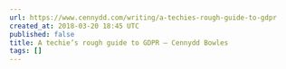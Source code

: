 ```yaml
---
url: https://www.cennydd.com/writing/a-techies-rough-guide-to-gdpr
created_at: 2018-03-20 18:45 UTC
published: false
title: A techie’s rough guide to GDPR — Cennydd Bowles
tags: []
---
```



